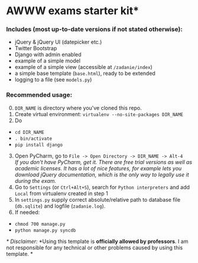 AWWW exams starter kit*
====================

### Includes (most up-to-date versions if not stated otherwise):
- jQuery & jQuery UI (datepicker etc.)
- Twitter Bootstrap 
- Django with admin enabled
- example of a simple model
- example of a simple view (accessible at `/zadanie/index`)
- a simple base template (`base.html`), ready to be extended
- logging to a file (see `models.py`)

### Recommended usage:
0. `DIR_NAME` is directory where you've cloned this repo.
1. Create virtual environment: `virtualenv --no-site-packages DIR_NAME`
2. Do 
  - `cd DIR_NAME`
  - `. bin/activate`
  - `pip install django`  
3. Open PyCharm, go to `File -> Open Directory -> DIR_NAME -> Alt-4`  
*If you don't have PyCharm, get it. There are free trial versions as well as academic licenses.*
*It has a lot of nice features, for example lets you download jQuery documentation, which is the only way to legally use it during the exam.*
4. Go to `Settings` (or `Ctrl+Alt+S`), search for `Python interpreters` and add `Local` from virtualenv created in step 1
5. In `settings.py` supply correct absolute/relative path to database file (`db.sqlite`) and logfile (`zadanie.log`). 
6. If needed:  
  - `chmod 700 manage.py`
  - `python manage.py syncdb`

*\* Disclaimer:*
*Using this template is **officially allowed by professors**. I am not responsible for any technical or other problems caused by using this template. *